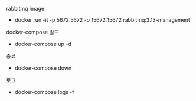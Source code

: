 rabbitmq image

- docker run -it -p 5672:5672 -p 15672:15672 rabbitmq:3.13-management

docker-compose 빌드

- docker-compose up -d

종료

- docker-compose down

로그

- docker-compose logs -f
